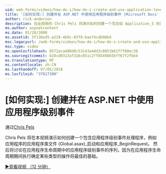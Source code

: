 ```yaml
---
uid: web-forms/videos/how-do-i/how-do-i-create-and-use-application-level-events-in-aspnet
title: '[如何实现:] 创建并在 ASP.NET 中使用应用程序级别事件 |Microsoft Docs'
author: rick-anderson
description: 在此视频的 Chris Pels 将演示如何创建一个包含如 Application_S 的应用程序级别事件处理程序的应用程序类文件 (Global.asax)...
ms.author: aspnetcontent
ms.date: 01/28/2008
ms.assetid: 5f136ed5-a229-4b9c-83f8-bae74cdb98bd
msc.legacyurl: /web-forms/videos/how-do-i/how-do-i-create-and-use-application-level-events-in-aspnet
msc.type: video
ms.openlocfilehash: 0572acad80d8c53143a4dd3c0051b61fff80ec38
ms.sourcegitcommit: b28cd0313af316c051c2ff8549865bff67f2fbb4
ms.translationtype: MT
ms.contentlocale: zh-CN
ms.lasthandoff: 07/05/2018
ms.locfileid: "37817390"
---
```

<a name="how-do-i--create-and-use-application-level-events-in-aspnet"></a>[如何实现:] 创建并在 ASP.NET 中使用应用程序级别事件
====================
通过[Chris Pels](https://twitter.com/chrispels)

Chris Pels 将在本视频演示如何创建一个包含应用程序级别事件处理程序，例如应用程序的应用程序类文件 (Global.asax)\_启动和应用程序\_BeginRequest。 然后将讨论在应用程序生命周期中的应用程序级别事件的序列，因为在应用程序生命周期期间执行确定某些类型的操作将最佳的基础。

[&#9654;观看视频 （12 分钟）](https://channel9.msdn.com/Blogs/ASP-NET-Site-Videos/how-do-i-create-and-use-application-level-events-in-aspnet)
